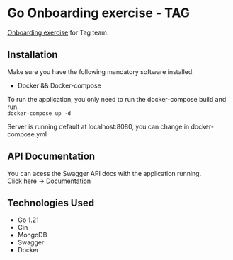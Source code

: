 # Go Onboarding exercise - TAG

[Onboarding exercise](https://github.com/wexinc/ps-tag-onboarding) for Tag team.

## Installation
Make sure you have the following mandatory software installed:
- Docker && Docker-compose

To run the application, you only need to run the docker-compose build and run.   
```docker-compose up -d```   

Server is running default at localhost:8080, you can change in docker-compose.yml

## API Documentation
You can acess the Swagger API docs with the application running.   
Click here -> [Documentation](http://localhost:8080/swagger/index.html)


## Technologies Used
- Go 1.21
- Gin
- MongoDB
- Swagger
- Docker
